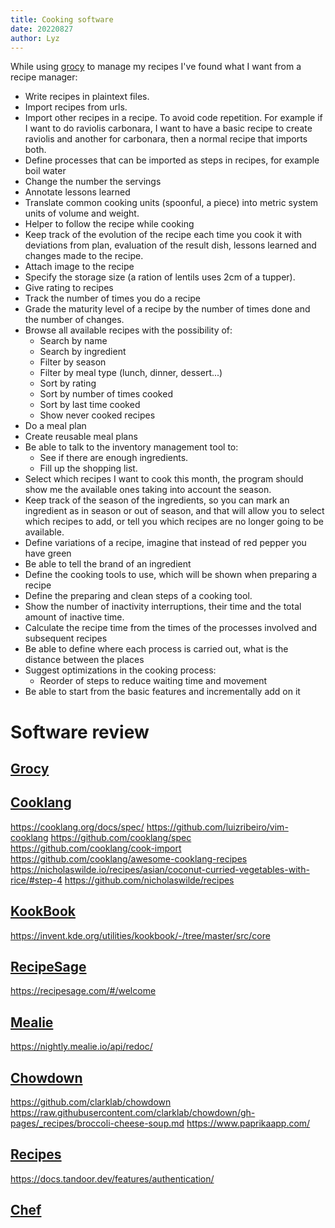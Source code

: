 ```yaml
---
title: Cooking software
date: 20220827
author: Lyz
---
```


While using [grocy](https://grocy.info/) to manage my recipes I've found what
I want from a recipe manager:

* Write recipes in plaintext files.
* Import recipes from urls.
* Import other recipes in a recipe. To avoid code repetition. For example if
    I want to do raviolis carbonara, I want to have a basic recipe to create raviolis
    and another for carbonara, then a normal recipe that imports both.
* Define processes that can be imported as steps in recipes, for example boil
    water
* Change the number the servings
* Annotate lessons learned
* Translate common cooking units (spoonful, a piece) into metric system units of
    volume and weight.
* Helper to follow the recipe while cooking
* Keep track of the evolution of the recipe each time you cook it with
    deviations from plan, evaluation of the result dish, lessons learned and
    changes made to the recipe.
* Attach image to the recipe
* Specify the storage size (a ration of lentils uses 2cm of a tupper).
* Give rating to recipes
* Track the number of times you do a recipe
* Grade the maturity level of a recipe by the number of times done and the
    number of changes.
* Browse all available recipes with the possibility of:
    * Search by name
    * Search by ingredient
    * Filter by season
    * Filter by meal type (lunch, dinner, dessert...)
    * Sort by rating
    * Sort by number of times cooked
    * Sort by last time cooked
    * Show never cooked recipes
* Do a meal plan
* Create reusable meal plans
* Be able to talk to the inventory management tool to:
    * See if there are enough ingredients.
    * Fill up the shopping list.
* Select which recipes I want to cook this month, the program should show me the
    available ones taking into account the season.
* Keep track of the season of the ingredients, so you can mark an ingredient as
    in season or out of season, and that will allow you to select which recipes
    to add, or tell you which recipes are no longer going to be available.
* Define variations of a recipe, imagine that instead of red pepper you have
    green
* Be able to tell the brand of an ingredient
* Define the cooking tools to use, which will be shown when preparing a recipe
* Define the preparing and clean steps of a cooking tool.
* Show the number of inactivity interruptions, their time and the total amount
    of inactive time.
* Calculate the recipe time from the times of the processes involved and
    subsequent recipes
* Be able to define where each process is carried out, what is the distance
    between the places
* Suggest optimizations in the cooking process:
    * Reorder of steps to reduce waiting time and movement
* Be able to start from the basic features and incrementally add on it

# Software review

## [Grocy](https://grocy.info/)

## [Cooklang](https://cooklang.org/)

https://cooklang.org/docs/spec/
https://github.com/luizribeiro/vim-cooklang
https://github.com/cooklang/spec
https://github.com/cooklang/cook-import
https://github.com/cooklang/awesome-cooklang-recipes
https://nicholaswilde.io/recipes/asian/coconut-curried-vegetables-with-rice/#step-4
https://github.com/nicholaswilde/recipes

## [KookBook](https://github.com/KDE/kookbook)

https://invent.kde.org/utilities/kookbook/-/tree/master/src/core

## [RecipeSage](https://github.com/julianpoy/RecipeSage)
https://recipesage.com/#/welcome

## [Mealie](https://github.com/hay-kot/mealie)
https://nightly.mealie.io/api/redoc/

## [Chowdown](https://chowdown.io/)
https://github.com/clarklab/chowdown
https://raw.githubusercontent.com/clarklab/chowdown/gh-pages/_recipes/broccoli-cheese-soup.md
https://www.paprikaapp.com/

## [Recipes](https://github.com/TandoorRecipes/recipes)

https://docs.tandoor.dev/features/authentication/

## [Chef](https://esolangs.org/wiki/Chef)
